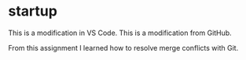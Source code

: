 # startup
This is a modification in VS Code.
This is a modification from GitHub.


From this assignment I learned how to resolve merge conflicts with Git.